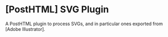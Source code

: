 [PostHTML] SVG Plugin
=====================
A PostHTML plugin to process SVGs, and in particular ones exported from [Adobe Illustrator].
